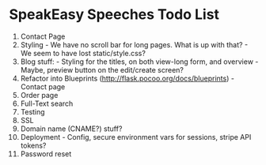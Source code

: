 SpeakEasy Speeches Todo List
============================

  1. Contact Page
  2. Styling
    - We have no scroll bar for long pages. What is up with that?
    - We seem to have lost static/style.css?
  3. Blog stuff:
    - Styling for the titles, on both view-long form, and overview
    - Maybe, preview button on the edit/create screen?
  4. Refactor into Blueprints (http://flask.pocoo.org/docs/blueprints)
    - Contact page
  5. Order page
  6. Full-Text search
  7. Testing
  8. SSL
  9. Domain name (CNAME?) stuff?
  10. Deployment
    - Config, secure environment vars for sessions, stripe API tokens?
  11. Password reset
